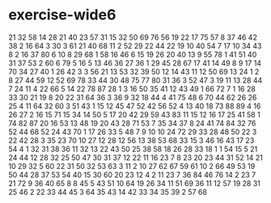 # exercise-wide6
21
32
58
14
28
21
40
23
57
31
15
32
50
69
76
56
19
22
17
75
57
8
37
46
42
38
2
16
64
3
30
3
61
21
40
68
11
2
52
29
22
44
22
19
10
40
54
7
17
10
34
43
8
2
16
37
80
6
10
8
29
68
1
58
16
46
6
15
19
26
20
40
13
9
55
78
1
41
51
40
31
37
53
2
60
6
79
5
16
5
13
46
36
27
36
1
29
45
28
67
17
41
14
49
8
9
17
14
70
34
27
40
1
26
42
3
3
56
21
13
53
32
39
50
12
14
43
11
12
50
69
13
24
1
2
8
27
44
59
12
52
69
78
33
44
30
48
75
77
80
31
36
3
52
47
3
19
11
13
28
44
7
24
11
4
22
66
5
14
22
78
87
28
1
3
16
50
35
41
12
43
49
1
66
72
7
1
16
28
33
30
21
19
8
20
22
31
64
36
3
36
9
32
18
44
4
41
75
48
6
70
44
62
26
26
25
4
11
64
32
60
3
51
43
1
15
12
45
47
52
42
56
52
4
13
40
18
73
88
89
4
16
26
27
2
16
15
71
15
34
14
50
5
17
20
42
29
59
43
83
11
15
12
16
17
25
41
58
1
74
82
87
20
16
53
13
48
19
20
43
28
71
53
7
35
34
37
8
24
41
74
84
32
76
52
44
68
52
24
43
70
1
17
26
33
5
48
7
9
10
10
24
72
29
33
28
48
50
22
3
22
42
28
3
35
23
70
10
27
12
28
12
56
13
38
53
68
33
15
3
46
16
43
17
23
54
4
1
32
31
38
36
11
32
13
22
43
50
25
38
58
18
26
28
33
18
1
1
54
15
5
21
24
44
12
28
32
25
50
47
30
31
37
12
22
11
16
23
7
8
23
20
23
44
31
52
14
21
10
29
32
5
60
22
31
50
32
53
63
3
11
2
10
27
62
67
59
61
10
2
66
49
53
19
50
44
28
37
53
54
40
15
30
60
20
23
12
4
2
11
23
7
36
84
46
76
14
2
23
7
21
72
9
36
40
65
8
8
45
5
43
51
10
64
19
26
34
11
51
69
36
11
12
57
19
28
31
25
46
2
22
33
44
45
3
64
35
43
14
42
33
34
35
39
2
57
68
